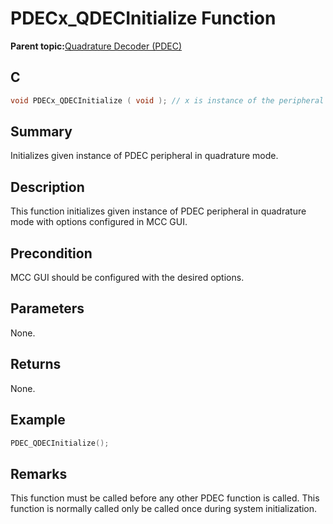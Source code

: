 # PDECx\_QDECInitialize Function

**Parent topic:**[Quadrature Decoder \(PDEC\)](GUID-6A3DDAF4-F27F-43B4-915E-750B2707BF64.md)

## C

```c
void PDECx_QDECInitialize ( void ); // x is instance of the peripheral and it is applicable only for devices having multiple instances of the peripheral.
```

## Summary

Initializes given instance of PDEC peripheral in quadrature mode.

## Description

This function initializes given instance of PDEC peripheral in quadrature mode with options configured in MCC GUI.

## Precondition

MCC GUI should be configured with the desired options.

## Parameters

None.

## Returns

None.

## Example

```c
PDEC_QDECInitialize();
```

## Remarks

This function must be called before any other PDEC function is called. This function is normally called only be called once during system initialization.

